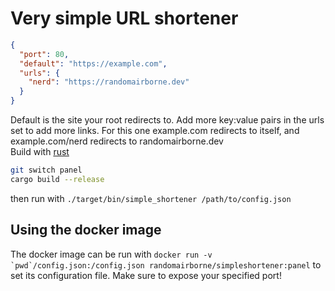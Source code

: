 # Very simple URL shortener
```json
{
  "port": 80,
  "default": "https://example.com",
  "urls": {
    "nerd": "https://randomairborne.dev"
  }
}
```
Default is the site your root redirects to. Add more key:value pairs in the urls set to add more links. For this one example.com redirects to itself, and example.com/nerd redirects to randomairborne.dev\
Build with [rust](https://rust-lang.org)
```bash
git switch panel
cargo build --release
```
then run with `./target/bin/simple_shortener /path/to/config.json`

## Using the docker image
The docker image can be run with ```docker run -v `pwd`/config.json:/config.json randomairborne/simpleshortener:panel``` to set its configuration file.
Make sure to expose your specified port!